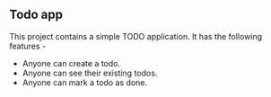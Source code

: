 ## Todo app

This project contains a simple TODO application. 
It has the following features -

- Anyone can create a todo.
- Anyone can see their existing todos.
- Anyone can mark a todo as done.